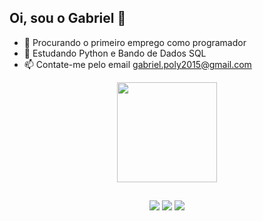 ## Oi, sou o Gabriel 👋



- 🔭 Procurando o primeiro emprego como programador
- 🌱 Estudando Python e Bando de Dados SQL
- 📫 Contate-me pelo email gabriel.poly2015@gmail.com


<div align="center">
  <a href="https://github.com/gabrielsailvasantos">
 
  <img height="160em" src="https://github-readme-stats.vercel.app/api/top-langs/?username=gabrielsailvasantos&layout=compact&langs_count=7&theme=dark"/>
</div>
  
  ##
  
  
<div align="center">  
  <a href="https://www.instagram.com/gabrieldasilva9083/" target="_blank"><img src="https://img.shields.io/badge/-Instagram-%23E4405F?style=for-the-badge&logo=instagram&logoColor=white" target="_blank"></a>
  <a href = "mailto:gabriel.poly2015@gmail.com"><img src="https://img.shields.io/badge/-Gmail-%23333?style=for-the-badge&logo=gmail&logoColor=white" target="_blank"></a>
  <a href="https://www.linkedin.com/in/gabriel-da-silva-santos-52738522a/" target="_blank"><img src="https://img.shields.io/badge/-LinkedIn-%230077B5?style=for-the-badge&logo=linkedin&logoColor=white" target="_blank"></a>
 </div>
